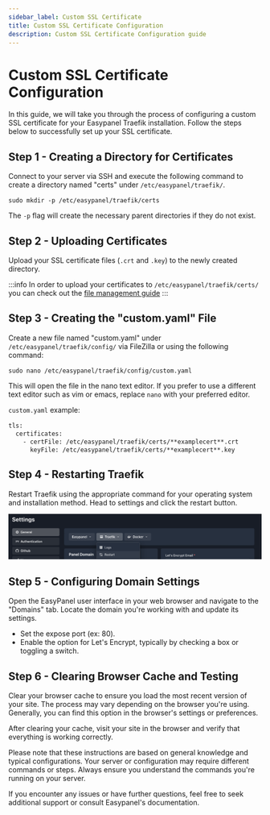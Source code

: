 ```yaml
---
sidebar_label: Custom SSL Certificate
title: Custom SSL Certificate Configuration
description: Custom SSL Certificate Configuration guide
---
```


# Custom SSL Certificate Configuration

In this guide, we will take you through the process of configuring a custom SSL certificate for your Easypanel Traefik installation. Follow the steps below to successfully set up your SSL certificate.

## Step 1 - Creating a Directory for Certificates

Connect to your server via SSH and execute the following command to create a directory named "certs" under `/etc/easypanel/traefik/`.

```
sudo mkdir -p /etc/easypanel/traefik/certs
```

The `-p` flag will create the necessary parent directories if they do not exist.

## Step 2 - Uploading Certificates

Upload your SSL certificate files (`.crt` and `.key`) to the newly created directory.

:::info
In order to upload your certificates to `/etc/easypanel/traefik/certs/` you can check out the [file management guide](/docs/guides/file-management)
:::

## Step 3 - Creating the "custom.yaml" File

Create a new file named "custom.yaml" under `/etc/easypanel/traefik/config/` via FileZilla or using the following command:

```
sudo nano /etc/easypanel/traefik/config/custom.yaml
```

This will open the file in the nano text editor. If you prefer to use a different text editor such as vim or emacs, replace `nano` with your preferred editor.

`custom.yaml` example:

```
tls:
  certificates:
    - certFile: /etc/easypanel/traefik/certs/**examplecert**.crt
      keyFile: /etc/easypanel/traefik/certs/**examplecert**.key
```

## Step 4 - Restarting Traefik

Restart Traefik using the appropriate command for your operating system and installation method. Head to settings and click the restart button.

![Environment Setup](./restart.png)

## Step 5 - Configuring Domain Settings

Open the EasyPanel user interface in your web browser and navigate to the "Domains" tab. Locate the domain you're working with and update its settings.

- Set the expose port (ex: 80).
- Enable the option for Let's Encrypt, typically by checking a box or toggling a switch.

## Step 6 - Clearing Browser Cache and Testing

Clear your browser cache to ensure you load the most recent version of your site. The process may vary depending on the browser you're using. Generally, you can find this option in the browser's settings or preferences.

After clearing your cache, visit your site in the browser and verify that everything is working correctly.

Please note that these instructions are based on general knowledge and typical configurations. Your server or configuration may require different commands or steps. Always ensure you understand the commands you're running on your server.

If you encounter any issues or have further questions, feel free to seek additional support or consult Easypanel's documentation.
